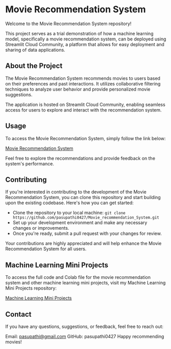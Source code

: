 # Movie Recommendation System
Welcome to the Movie Recommendation System repository!

This project serves as a trial demonstration of how a machine learning model, specifically a movie recommendation system, can be deployed using Streamlit Cloud Community, a platform that allows for easy deployment and sharing of data applications.

## About the Project
The Movie Recommendation System recommends movies to users based on their preferences and past interactions. It utilizes collaborative filtering techniques to analyze user behavior and provide personalized movie suggestions.

The application is hosted on Streamlit Cloud Community, enabling seamless access for users to explore and interact with the recommendation system.

## Usage
To access the Movie Recommendation System, simply follow the link below:

[Movie Recommendation System](https://movierecommendationsystem-2lrmpxmcr9ntrwltxam37r.streamlit.app/)

Feel free to explore the recommendations and provide feedback on the system's performance.

## Contributing
If you're interested in contributing to the development of the Movie Recommendation System, you can clone this repository and start building upon the existing codebase. Here's how you can get started:
- Clone the repository to your local machine:
  ` git clone https://github.com/pasupathi0427/Movie_recommendation_System.git `
- Set up your development environment and make any necessary changes or improvements.
- Once you're ready, submit a pull request with your changes for review.

Your contributions are highly appreciated and will help enhance the Movie Recommendation System for all users.

## Machine Learning Mini Projects
To access the full code and Colab file for the movie recommendation system and other machine learning mini projects, visit my Machine Learning Mini Projects repository:

[Machine Learning Mini Projects](https://github.com/pasupathi0427/Machine_Learning_Mini_Projects)

## Contact
If you have any questions, suggestions, or feedback, feel free to reach out:

Email: pasupathi@gmail.com
GitHub: pasupathi0427
Happy recommending movies!





